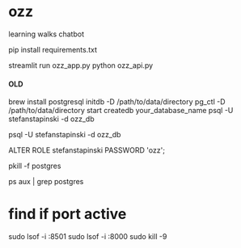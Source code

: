 # ozz
learning walks chatbot

pip install requirements.txt

streamlit run ozz_app.py
python ozz_api.py





#### OLD
brew install postgresql
initdb -D /path/to/data/directory
pg_ctl -D /path/to/data/directory start
createdb your_database_name
psql -U stefanstapinski -d ozz_db

psql -U stefanstapinski -d ozz_db

ALTER ROLE stefanstapinski PASSWORD 'ozz';



pkill -f postgres

ps aux | grep postgres
# find if port active
sudo lsof -i :8501
sudo lsof -i :8000
sudo kill -9